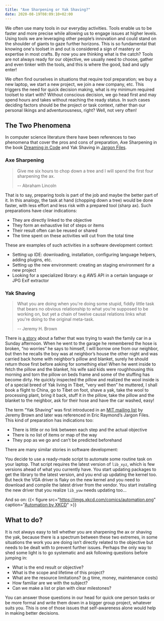 ```yaml
---
title: "Axe Sharpening or Yak Shaving?"
date: 2020-08-19T08:09:10+02:00
---
```


We often use many tools in our everyday activities. Tools enable us to be faster and more precise while allowing us to engage issues at higher levels. Using tools we are leveraging other people’s innovation and could stand on the shoulder of giants to gaze further horizons. This is so fundamental that knowing one's toolset in and out is considered a sign of mastery or expertise in most crafts. By now you are thinking what is the catch? Tools are not always ready for our objective, we usually need to choose, gather and even tinker with the tools, and this is where the good, bad and ugly enter!

We often find ourselves in situations that require tool preparation; we buy a new laptop, we start a new project, we join a new company, etc. This triggers the need for quick decision making, what is my minimum required toolset to start with? Without conscious decision, we go head first and may spend hours and takes without reaching the ready status. In such cases deciding factors should be the project or task context, rather than our personal likings and adventurousness, right? Well, not very often!

## The Two Phenomena
In computer science literature there have been references to two phenomena that cover the pros and cons of preparation, Axe Sharpening in the book [Dreaming in Code](https://www.goodreads.com/book/show/32475.Dreaming_in_Code) and Yak Shaving in [Jargon Files](http://www.catb.org/~esr/jargon/html/Y/yak-shaving.html).

### Axe Sharpening

> Give me six hours to chop down a tree and I will spend the first four sharpening the ax. 
>
> -- Abraham Lincoln

That is to say, preparing tools is part of the job and maybe the better part of it. In this analogy, the task at hand (chopping down a tree) would be done faster, with less effort and less risk with a prepared tool (sharp ax).
Such preparations have clear indications:
* They are directly linked to the objective
* They form an exhaustive list of steps or items
* Their result often can be reused or shared
* The time spent on these activities will cut from the total time

These are examples of such activities in a software development context:
* Setting up IDE: downloading, installation, configuring language helpers, adding plugins, etc.
* Setting up the new environment: creating an staging environment for a new project
* Looking for a specialized library: e.g AWS API in a certain language or JPG Exif extractor

### Yak Shaving
> What you are doing when you're doing some stupid, fiddly little task that bears no obvious relationship to what you're supposed to be working on, but yet a chain of twelve causal relations links what you're doing to the original meta-task.
>
> -- Jeremy H. Brown

There is [a story](https://seths.blog/2005/03/dont_shave_that/) about a father that was trying to wash the family car in a Sunday afternoon. When he went to the garage he remembered the hose is broken, “no worries” he says to himself, I will borrow one from our neighbor, but then he recalls the boy was at neighbor’s house the other night and was carried back home with neighbor’s pillow and blanket, surely he should return those first before asking for something else! When he went inside to fetch the pillow and the blanket, his wife said kids were roughhousing this morning and torn the pillow on beds frame and some of the stuffing has become dirty. He quickly inspected the pillow and realized the wool inside is of a special breed of Yak living in Tibet, “very well then” he muttered, I shall book a flight to China, go to Tibet on foot, shave a yak, take the wool to processing plant, bring it back, stuff it in the pillow, take the pillow and the blanket to the neighbor, ask for their hose and have the car washed, easy!

The term “Yak Shaving” was first introduced in an [MIT mailing list](https://projects.csail.mit.edu/gsb/old-archive/gsb-archive/gsb2000-02-11.html) by Jeremy Brown and later was referenced in Eric Raymond’s Jargon Files.
This kind of preparation has indications too:
* There is little or no link between each step and the actual objective
* There is no list of items or map of the way
* They pop as we go and can’t be predicted beforehand

There are many similar stories in software development:

You decide to use a ready-made script to automate some routine task on your laptop. That script requires the latest version of `lib_xyz`, which is few versions ahead of what you currently have. You start updating packages to get the library to the latest version, and you end up updating the kernel too. But heck the VGA driver is flaky on the new kernel and you need to download and compile the latest driver from the vendor. You start installing the new driver that you realize `lib_yuw` needs updating too…

And so on:
{{< figure src="https://imgs.xkcd.com/comics/automation.png" caption="[Automation by XKCD](https://xkcd.com/1319/)" >}}

## What to do?
It is not always easy to tell whether you are sharpening the ax or shaving the yak, because there is a spectrum between these two extremes, in some situations the work you are doing isn’t directly related to the objective but needs to be dealt with to prevent further issues. Perhaps the only way to shed some light is to go systematic and ask following questions before jumping in:
* What is the end result or objective?
* What is the scope and lifetime of this project?
* What are the resource limitations? (e.g time, money, maintenance costs)
* How familiar are we with the subject?
* Can we make a list or plan with clear milestones?

You can answer those questions in our head for quick one person tasks or be more formal and write them down in a bigger group project, whatever suits you. This is one of those issues that self-awareness alone would help in making better decisions.
